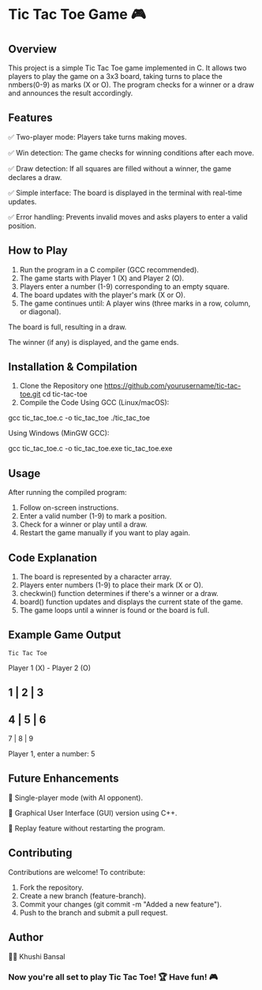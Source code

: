 # Tic Tac Toe Game 🎮
## Overview
This project is a simple Tic Tac Toe game implemented in C. It allows two players to play the game on a 3x3 board, taking turns to place the nmbers(0-9) as marks (X or O). The program checks for a winner or a draw and announces the result accordingly.

## Features
✅ Two-player mode: Players take turns making moves.

✅ Win detection: The game checks for winning conditions after each move.

✅ Draw detection: If all squares are filled without a winner, the game declares a draw.

✅ Simple interface: The board is displayed in the terminal with real-time updates.

✅ Error handling: Prevents invalid moves and asks players to enter a valid position.

## How to Play
1. Run the program in a C compiler (GCC recommended).
2. The game starts with Player 1 (X) and Player 2 (O).
3. Players enter a number (1-9) corresponding to an empty square.
4. The board updates with the player's mark (X or O).
5. The game continues until:
A player wins (three marks in a row, column, or diagonal).

The board is full, resulting in a draw.

The winner (if any) is displayed, and the game ends.

## Installation & Compilation
1. Clone the Repository
one https://github.com/yourusername/tic-tac-toe.git
cd tic-tac-toe
2. Compile the Code
Using GCC (Linux/macOS):

gcc tic_tac_toe.c -o tic_tac_toe
./tic_tac_toe


Using Windows (MinGW GCC):

gcc tic_tac_toe.c -o tic_tac_toe.exe
tic_tac_toe.exe

## Usage

After running the compiled program:

1. Follow on-screen instructions.
2. Enter a valid number (1-9) to mark a position.
3. Check for a winner or play until a draw.
4. Restart the game manually if you want to play again.

## Code Explanation
1. The board is represented by a character array.
2. Players enter numbers (1-9) to place their mark (X or O).
3. checkwin() function determines if there's a winner or a draw.
4. board() function updates and displays the current state of the game.
5. The game loops until a winner is found or the board is full.
   
## Example Game Output

	Tic Tac Toe

Player 1 (X)  -  Player 2 (O)

  1 | 2 | 3
 -----------
  4 | 5 | 6
 -----------
  7 | 8 | 9

Player 1, enter a number: 5

## Future Enhancements
🔹 Single-player mode (with AI opponent).

🔹 Graphical User Interface (GUI) version using C++.

🔹 Replay feature without restarting the program.

## Contributing
Contributions are welcome! To contribute:

1. Fork the repository.
2. Create a new branch (feature-branch).
3. Commit your changes (git commit -m "Added a new feature").
4. Push to the branch and submit a pull request.

## Author
👨‍💻 Khushi Bansal

### Now you're all set to play Tic Tac Toe! 🏆 Have fun! 🎮
